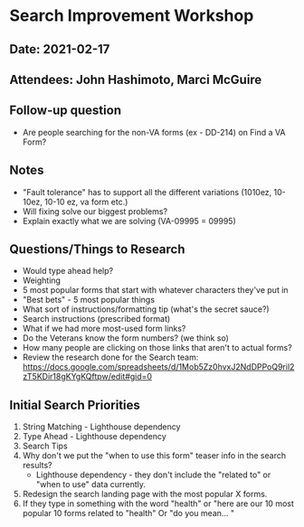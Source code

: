 # Search Improvement Workshop
## Date: 2021-02-17
## Attendees: John Hashimoto, Marci McGuire

## Follow-up question
- Are people searching for the non-VA forms (ex - DD-214) on Find a VA Form?

## Notes
- "Fault tolerance" has to support all the different variations (1010ez, 10-10ez, 10-10 ez, va form etc.)
- Will fixing solve our biggest problems?
- Explain exactly what we are solving (VA-09995 = 09995)

## Questions/Things to Research
- Would type ahead help?
- Weighting
- 5 most popular forms that start with whatever characters they've put in
- "Best bets" - 5 most popular things
- What sort of instructions/formatting tip (what's the secret sauce?)
- Search instructions (prescribed format)
- What if we had more most-used form links?
- Do the Veterans know the form numbers? (we think so)
- How many people are clicking on those links that aren't to actual forms?
- Review the research done for the Search team: https://docs.google.com/spreadsheets/d/1Mob5Zz0hvxJ2NdDPPoQ9ril2zT5KDir18gKYgKQftpw/edit#gid=0


## Initial Search Priorities
1. String Matching - Lighthouse dependency
2. Type Ahead - Lighthouse dependency
3. Search Tips
4. Why don't we put the "when to use this form" teaser info in the search results?
    - Lighthouse dependency - they don't include the "related to" or "when to use" data currently.
5. Redesign the search landing page with the most popular X forms.
6. If they type in something with the word "health" or "here are our 10 most popular 10 forms related to "health"  Or "do you mean... "
